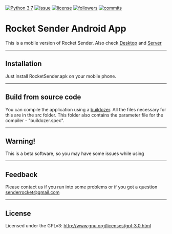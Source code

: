 [![Python 3.7](https://img.shields.io/badge/python-3.7-blue.svg)](https://www.python.org/downloads/release/python-370/)
[![issue](https://img.shields.io/github/issues/RocketSender/RocketSender-Android)](https://github.com/RocketSender/RocketSender-Android/issues)
[![license](https://img.shields.io/github/license/RocketSender/RocketSender-Android)](https://github.com/RocketSender/RocketSender-Android/blob/master/LICENSE)
[![followers](https://img.shields.io/github/followers/RocketSender?style=social)](https://github.com/RocketSender?tab=followers)
[![commits](https://img.shields.io/github/last-commit/RocketSender/RocketSender-Android)](https://github.com/RocketSender/RocketSender-Android/commits/)
# Rocket Sender Android App
This is a mobile version of Rocket Sender. Also check [Desktop](https://github.com/RocketSender/RocketSender-Client) and [Server](https://github.com/RocketSender/RocketSender-Server)
____
## Installation
Just install RocketSender.apk on your mobile phone.
____
## Build from source code
You can compile the application using a [buildozer](https://github.com/kivy/buildozer). All the files necessary for this are in the src folder. This folder also contains the parameter file for the compiler - "buildozer.spec".
____
## Warning!
This is a beta software, so you may have some issues while using
____
## Feedback 
Please contact us if you run into some problems or if you got a question senderrocket@gmail.com
____
## License
Licensed under the GPLv3: http://www.gnu.org/licenses/gpl-3.0.html
